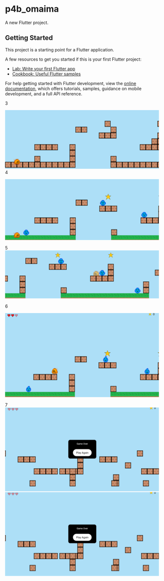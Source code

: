# p4b_omaima

A new Flutter project.

## Getting Started

This project is a starting point for a Flutter application.

A few resources to get you started if this is your first Flutter project:

- [Lab: Write your first Flutter app](https://docs.flutter.dev/get-started/codelab)
- [Cookbook: Useful Flutter samples](https://docs.flutter.dev/cookbook)

For help getting started with Flutter development, view the
[online documentation](https://docs.flutter.dev/), which offers tutorials,
samples, guidance on mobile development, and a full API reference.

3

![alt text](image.png)
4

![alt text](image-1.png)

5
![alt text](image-2.png)

6

![alt text](image-3.png)

7
![alt text](image-5.png)
![alt text](image-4.png)